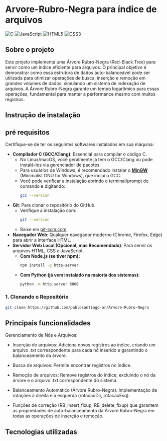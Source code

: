 # Arvore-Rubro-Negra para índice de arquivos

![C](https://img.shields.io/badge/c-%2300599C.svg?style=for-the-badge&logo=c&logoColor=white)
![JavaScript](https://img.shields.io/badge/javascript-%23323330.svg?style=for-the-badge&logo=javascript&logoColor=%23F7DF1E)
![HTML5](https://img.shields.io/badge/html5-%23E34F26.svg?style=for-the-badge&logo=html5&logoColor=white)
![CSS3](https://img.shields.io/badge/css3-%231572B6.svg?style=for-the-badge&logo=css3&logoColor=white)

## Sobre o projeto

Este projeto implementa uma Árvore Rubro-Negra (Red-Black Tree) para servir como um índice eficiente para arquivos. O principal objetivo é demonstrar como essa estrutura de dados auto-balanceável pode ser utilizada para otimizar operações de busca, inserção e remoção em grandes volumes de dados, simulando um sistema de indexação de arquivos. A Árvore Rubro-Negra garante um tempo logarítmico para essas operações, fundamental para manter a performance mesmo com muitos registros.

## Instrução de instalação

## pré requisitos
Certifique-se de ter os seguintes softwares instalados em sua máquina:

* **Compilador C (GCC/Clang)**: Essencial para compilar o código C.
    * No Linux/macOS, você geralmente já tem o GCC/Clang ou pode instalá-los via gerenciador de pacotes.
    * Para usuários de Windows, é recomendado instalar o **[MinGW](https://osdn.net/projects/mingw/releases/)** (Minimalist GNU for Windows), que inclui o GCC.
    * Você pode verificar a instalação abrindo o terminal/prompt de comando e digitando:
        ```bash
        gcc --version
        ```
* **Git**: Para clonar o repositório do GitHub.
    * Verifique a instalação com:
        ```bash
        git --version
        ```
    * Baixe em [git-scm.com](https://git-scm.com/).
* **Navegador Web**: Qualquer navegador moderno (Chrome, Firefox, Edge) para abrir a interface HTML.
* **Servidor Web Local (Opcional, mas Recomendado)**: Para servir os arquivos HTML, CSS e JavaScript.
    * **Com Node.js (se tiver npm):**
        ```bash
        npm install -g http-server
        ```
    * **Com Python (já vem instalado na maioria dos sistemas):**
        ```bash
        python -m http.server 8000
        ```

### 1. Clonando o Repositório

```bash
git clone https://github.com/pablosantiago-ar/Arvore-Rubro-Negra
```

## Principais funcionalidades

Gerenciamento de Nós e Arquivos:

* Inserção de arquivos: Adiciona novos registros ao índice, criando um arquivo .txt correspondente para cada nó inserido e garantindo o balanceamento da árvore.

* Busca de arquivos: Permite encontrar registros no índice.

* Remoção de arquivos: Remove registros do índice, excluindo o nó da árvore e o arquivo .txt correspondente do sistema.

* Balanceamento Automático (Árvore Rubro-Negra):
Implementação de rotações à direita e à esquerda (rotacaoDir, rotacaoEsq).

* Funções de correção (RB_insert_fixup, RB_delete_fixup) que garantem as propriedades de auto-balanceamento da Árvore Rubro-Negra em todas as operações de inserção e remoção.

## Tecnologias utilizadas


